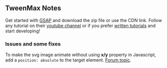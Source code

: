 ## TweenMax Notes
Get started with [GSAP](http://greensock.com/) and download the zip file or use the CDN link.
Follow any tutorial on their [youtube channel](https://www.youtube.com/channel/UCFPckx3BFK_GvJag82CjDlg) or if you prefer [written tutorials](http://greensock.com/get-started-js) and start developing! 

### Issues and some fixes
To make the svg image animate without using **x/y** property in Javascript, add a `position: absolute` to the target element. [Forum topic](http://greensock.com/forums/topic/13510-cant-get-tweenmax-to-work/).
